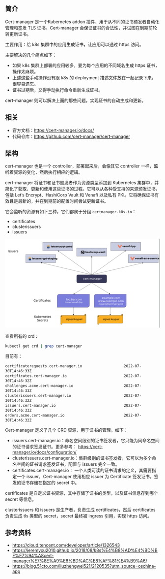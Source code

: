 
## 简介

Cert-manager 是一个Kubernetes addon 插件，用于从不同的证书颁发者自动化管理和签发 TLS 证书。Cert-manager 会保证证书的合法性，并试图在到期前轮转更新证书。

主要作用：给 k8s 集群中的应用生成证书，让应用可以通过 https 访问。

主要解决的几个痛点如下：

- 如果 k8s 集群上部署的应用较多，要为每个应用的不同域名生成 https 证书，操作太麻烦。
- 上述这些手动操作没有跟 k8s 的 deployment 描述文件放在一起记录下来，很容易遗忘。
- 证书过期后，又得手动执行命令重新生成证书。

cert-manager 则可以解决上面的那些问题，实现证书的自动生成和更新。

## 相关

- 官方文档：<https://cert-manager.io/docs/>
- 代码仓库：<https://github.com/cert-manager/cert-manager>

## 架构

cert-manager 也是一个 controller，部署起来后，会像其它 controller 一样，监听着资源的变化，然后执行相应的逻辑。

cert-manager 将证书和证书颁发者作为资源类型添加到 Kubernetes 集群中，并简化了获取、更新和使用这些证书的过程。它可以从各种受支持的来源颁发证书，包括 Let’s Encrypt、HashiCorp Vault 和 Venafi 以及私有 PKI。它将确保证书有效且是最新的，并在到期前的配置时间尝试更新证书。

它会监听的资源有如下三种，它们都属于分组 `certmanager.k8s.io`：

- certificates
- clusterissuers
- issuers

<img src=".assets/image-20221217124255398.png" alt="image-20221217124255398" style="zoom: 67%;" />

查看所有的 crd：

```bash
kubectl get crd | grep cert-manager
```

目前有：

```text
certificaterequests.cert-manager.io                   2022-07-30T14:46:33Z
certificates.cert-manager.io                          2022-07-30T14:46:32Z
challenges.acme.cert-manager.io                       2022-07-30T14:46:33Z
clusterissuers.cert-manager.io                        2022-07-30T14:46:32Z
issuers.cert-manager.io                               2022-07-30T14:46:33Z
orders.acme.cert-manager.io                           2022-07-30T14:46:32Z

```

Cert-manager 定义了几个 CRD 资源，用于证书的管理。如下：

- issuers.cert-manager.io：命名空间级别的证书签发者，它只能为同命名空间的证书请求签发证书。更多参考： <https://cert-manager.io/docs/configuration/>
- clusterissuers.cert-manager.io：集群级别的证书签发者，它可以为多个命名空间的证书请求签发证书，配置与 issuers 完全一致。
- certificates.cert-manager.io： 一个人类可读的证书请求的定义，其需要指定一个 issuer，Cert-manager 使用相应 issuer 为 Certificate 签发证书。签发的证书存储在指定的 secret 中。

certificates 是自定义证书资源，其中存储了证书的类型，以及证书信息存到哪个 secret 等信息。

clusterissuers 和 issuers 是生产者，负责生成 certificates，然后 certificates 负责生成 tls 类型的 secret，secret 最终被 ingress 引用，实现 https 访问。

## 参考资料

- <https://cloud.tencent.com/developer/article/1326543>
- <https://jeremyxu2010.github.io/2018/08/k8s%E4%B8%AD%E4%BD%BF%E7%94%A8cert-manager%E7%8E%A9%E8%BD%AC%E8%AF%81%E4%B9%A6/>
- <https://blog.51cto.com/liuzhengwei521/2120535?utm_source=oschina-app>
